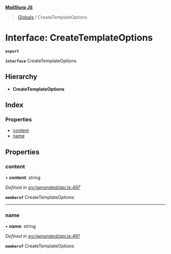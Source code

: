**[MailSlurp JS](../README.md)**

> [Globals](../README.md) / CreateTemplateOptions

# Interface: CreateTemplateOptions

**`export`** 

**`interface`** CreateTemplateOptions

## Hierarchy

* **CreateTemplateOptions**

## Index

### Properties

* [content](createtemplateoptions.md#content)
* [name](createtemplateoptions.md#name)

## Properties

### content

•  **content**: string

*Defined in [src/generated/api.ts:497](https://github.com/mailslurp/mailslurp-client/blob/c6aef6d/src/generated/api.ts#L497)*

**`memberof`** CreateTemplateOptions

___

### name

•  **name**: string

*Defined in [src/generated/api.ts:491](https://github.com/mailslurp/mailslurp-client/blob/c6aef6d/src/generated/api.ts#L491)*

**`memberof`** CreateTemplateOptions
